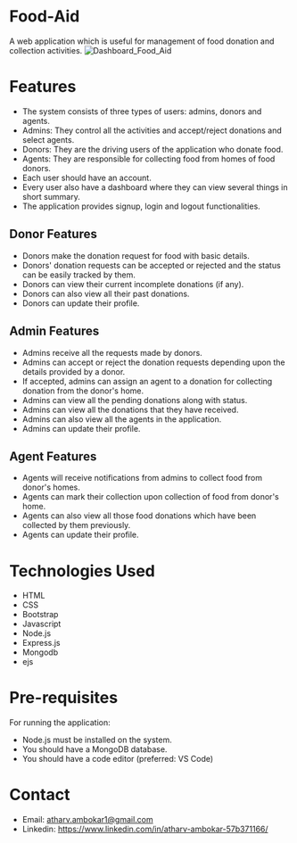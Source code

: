 # Food-Aid
A web application which is useful for management of food donation and collection activities.
![Dashboard_Food_Aid](https://github.com/user-attachments/assets/b14a0899-fa3a-4290-9007-66b186ca3ebb)

# Features
- The system consists of three types of users: admins, donors and agents.
- Admins: They control all the activities and accept/reject donations and select agents.
- Donors: They are the driving users of the application who donate food.
- Agents: They are responsible for collecting food from homes of food donors.
- Each user should have an account.
- Every user also have a dashboard where they can view several things in short summary.
- The application provides signup, login and logout functionalities.

## Donor Features
- Donors make the donation request for food with basic details.
- Donors' donation requests can be accepted or rejected and the status can be easily tracked by them.
- Donors can view their current incomplete donations (if any).
- Donors can also view all their past donations.
- Donors can update their profile.

## Admin Features
- Admins receive all the requests made by donors.
- Admins can accept or reject the donation requests depending upon the details provided by a donor.
- If accepted, admins can assign an agent to a donation for collecting donation from the donor's home.
- Admins can view all the pending donations along with status.
- Admins can view all the donations that they have received.
- Admins can also view all the agents in the application.
- Admins can update their profile.

## Agent Features
- Agents will receive notifications from admins to collect food from donor's homes.
- Agents can mark their collection upon collection of food from donor's home.
- Agents can also view all those food donations which have been collected by them previously.
- Agents can update their profile.

# Technologies Used 
- HTML
- CSS
- Bootstrap
- Javascript
- Node.js
- Express.js
- Mongodb
- ejs

# Pre-requisites
For running the application:

- Node.js must be installed on the system.
- You should have a MongoDB database.
- You should have a code editor (preferred: VS Code)

# Contact 
- Email: atharv.ambokar1@gmail.com
- Linkedin: https://www.linkedin.com/in/atharv-ambokar-57b371166/
